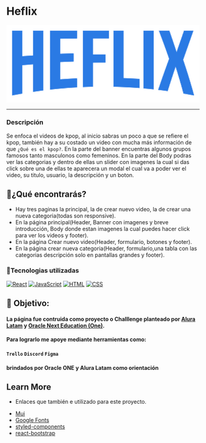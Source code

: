 # Heflix
<p align="center" >
     <img width="600" heigth="90" src="./src/assets/img/Helix_text.png">
</p>

---
### Descripción

Se enfoca el videos de kpop, al inicio sabras un poco a que se refiere el kpop, también hay a su costado un video con mucha más información de que `¿Qué es el kpop?`.
En la parte del banner encuentras algunos grupos famosos tanto masculonos como femeninos.
En la parte del Body podras ver las categorias y dentro de ellas un slider con imagenes la cual si das click sobre una de ellas te aparecera un modal el cual va a poder ver el video, su titulo, usuario, la descripción y un boton.

## 📜¿Qué encontrarás?

* Hay tres paginas la principal, la de crear nuevo video, la de crear una nueva categoria(todas son responsive).
* En la página principal(Header, Banner con imagenes y breve introducción, Body donde estan imagenes la cual puedes hacer click para ver los videos y footer).
* En la página Crear nuevo video(Header, formulario, botones y footer).
* En la página crear nueva categoria(Header, formulario,una tabla con las categorias descripción solo en pantallas grandes y footer).

### 🔡Tecnologias utilizadas

[![React](https://img.shields.io/badge/React-blue?style=for-the-badge&logo=react&logoColor=white&labelColor=101010)]()
[![JavaScript](https://img.shields.io/badge/JavaScript-F7DF1E?style=for-the-badge&logo=javascript&logoColor=white&labelColor=101010)]()
[![HTML](https://img.shields.io/badge/Html-red?style=for-the-badge&logo=html5&logoColor=white&labelColor=101010)]()
[![CSS](https://img.shields.io/badge/Css-blue?style=for-the-badge&logo=Css3&logoColor=white&labelColor=101010)]()


## 🥇 Objetivo:
#### La página fue contruida como proyecto o Challlenge planteado por [Alura Latam](https://www.aluracursos.com/) y [Oracle Next Education (One)](https://www.oracle.com/co/education/oracle-next-education/). 
#### Para lograrlo me apoye mediante herramientas como:
#### `Trello` `Discord` `Figma`
#### brindados por Oracle ONE y Alura Latam como orientación

## Learn More

* Enlaces que también e utilizado para este proyecto.

- [Mui](https://mui.com/)
- [Google Fonts](https://fonts.google.com/)
- [styled-components](https://styled-components.com/)
- [react-bootstrap](https://react-bootstrap.netlify.app/)